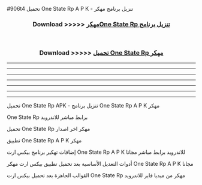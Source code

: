 #906t4 تحميل One State Rp  A P K - تنزيل برنامج مهكر



<div align="center">
<h3>Download >>>>> <a href="https://runaway1.web.app/?sq=One State Rp ">مهكرOne State Rp  تنزيل برنامج</a></h3><br>

<h3>Download >>>>> <a href="https://runaway1.web.app/?sq=One State Rp ">تحميل One State Rp  مهكر</a></h3>
</div>


----------------------------------------------------------

----------------------------------------------------------

----------------------------------------------------------

----------------------------------------------------------

----------------------------------------------------------

----------------------------------------------------------

----------------------------------------------------------

تحميل One State Rp  APK - تنزيل برنامج One State Rp  A P K مهكر

One State Rp  برابط مباشر للاندرويد

تحميل One State Rp  مهكر اخر اصدار

تطبيق One State Rp  A P K مهكر

إضافات تهكير برنامج بيكس ارت One State Rp  A P K للاندرويد برابط مباشر مجانا

أدوات التعديل الأساسية بعد تحميل تطبيق بيكس ارت مهكر One State Rp  A P K مجانا

القوالب الجاهزة بعد تحميل بيكس ارت One State Rp  مهكر من ميديا فاير للاندرويد


